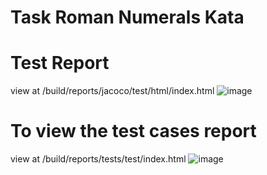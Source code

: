 # Task Roman Numerals Kata

# Test Report
view at /build/reports/jacoco/test/html/index.html
![image](https://github.com/amey1302/Amaap/assets/114746925/3488cbd8-40c6-40a9-bf85-6f119fb4bb72)

# To view the test cases report
view at /build/reports/tests/test/index.html
![image](https://github.com/amey1302/Amaap/assets/114746925/3a5e88c0-de8c-42fc-8bbb-a049aa8a3d76)



